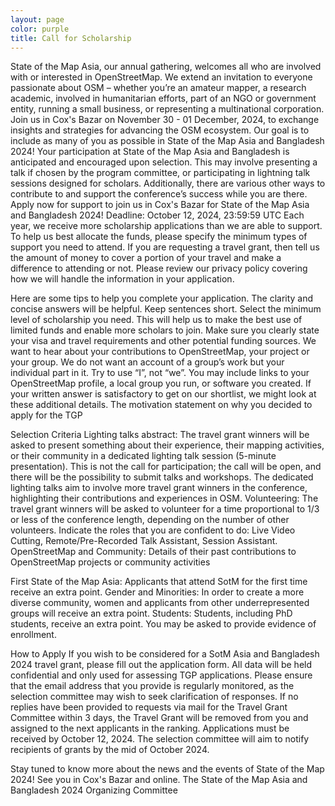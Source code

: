```yaml
---
layout: page
color: purple
title: Call for Scholarship
---
```




State of the Map Asia, our annual gathering, welcomes all who are involved  with or interested in OpenStreetMap. We extend an invitation to everyone  passionate about OSM – whether you’re an amateur mapper, a research  academic, involved in humanitarian efforts, part of an NGO or government  entity, running a small business, or representing a multinational  corporation. Join us in Cox's Bazar on November 30 - 01 December, 2024, to exchange  insights and strategies for advancing the OSM ecosystem. Our goal is to  include as many of you as possible in State of the Map Asia and Bangladesh 2024! Your  participation at State of the Map Asia and Bangladesh is anticipated and encouraged upon  selection. This may involve presenting a talk if chosen by the program  committee, or participating in lightning talk sessions designed for  scholars. Additionally, there are various other ways to contribute to  and support the conference’s success while you are there.
Apply now for support to join us in Cox's Bazar for State of the Map Asia and Bangladesh 2024!
Deadline: October 12, 2024, 23:59:59 UTC
Each year, we receive more scholarship applications than we are able to support. To help us best allocate the funds, please specify the minimum types of support you need to attend. If you are requesting a travel grant, then tell us the amount of money to cover a portion of your travel and make a difference to attending or not. Please review our privacy policy covering how we will handle the information in your application.

Here are some tips to help you complete your application.
The clarity and concise answers will be helpful. Keep sentences short.
Select  the minimum level of scholarship you need. This will help us to make  the best use of limited funds and enable more scholars to join.
Make sure you clearly state your visa and travel requirements and other potential funding sources.
We want to hear about your contributions to OpenStreetMap, your project or your group. We do not want an account of a group’s work but your individual part in it. Try to use “I”, not “we”.
You may include links to your OpenStreetMap profile, a local group you run, or software  you created. If your written answer is satisfactory to get on our  shortlist, we might look at these additional details.
The motivation statement on why you decided to apply for the TGP

Selection Criteria
Lighting talks abstract: The travel grant winners will be asked to present something about their experience, their mapping activities, or their community in a dedicated lighting talk session (5-minute presentation). This is not the call for participation; the call will be open, and there will be the possibility to submit talks and workshops. The dedicated lighting talks aim to involve more travel grant winners in the conference, highlighting their contributions and experiences in OSM.
Volunteering: The travel grant winners will be asked to volunteer for a time proportional to 1/3 or less of the conference length, depending on the number of other volunteers. Indicate the roles that you are confident to do: Live Video Cutting, Remote/Pre-Recorded Talk Assistant, Session Assistant.
OpenStreetMap and Community: Details of their past contributions to OpenStreetMap projects or community activities

First State of the Map Asia: Applicants that attend SotM for the first time receive an extra point.
Gender and Minorities: In order to create a more diverse community, women and applicants from other underrepresented groups will receive an extra point.
Students: Students, including PhD students, receive an extra point. You may be asked to provide evidence of enrollment.


How to Apply
If you wish to be considered for a SotM Asia and Bangladesh 2024 travel grant, please fill out the application form.
All data will be held confidential and only used for assessing TGP applications. Please ensure that the email address that you provide is regularly monitored, as the selection committee may wish to seek clarification of responses. If no replies have been provided to requests via mail for the Travel Grant Committee within 3 days, the Travel Grant will be removed from you and assigned to the next applicants in the ranking.
Applications must be received by October 12, 2024.
The selection committee will aim to notify recipients of grants by the mid of October 2024.

Stay tuned to know more about the news and the events of State of the Map 2024! See you in Cox's Bazar and online.
The State of the Map Asia and Bangladesh 2024 Organizing Committee
